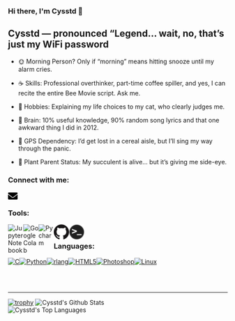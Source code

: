 ### Hi there, I'm Cysstd 👋 

## Cysstd — pronounced “Legend… wait, no, that’s just my WiFi password

- 🌞 Morning Person? Only if “morning” means hitting snooze until my alarm cries.

- ☕ Skills: Professional overthinker, part-time coffee spiller, and yes, I can recite the entire Bee Movie script. Ask me.

- 🐾 Hobbies: Explaining my life choices to my cat, who clearly judges me.

- 🧠 Brain: 10% useful knowledge, 90% random song lyrics and that one awkward thing I did in 2012.

- 🚗 GPS Dependency: I’d get lost in a cereal aisle, but I’ll sing my way through the panic.

- 🌱 Plant Parent Status: My succulent is alive… but it’s giving me side-eye.

### Connect with me:

[<img align="left" alt="Cysstd | Email" width="22px" src="https://raw.githubusercontent.com/gorjoe/gorjoe/main/img/envelope-solid.svg" />][email]

<br />

### Tools:

<img align="left" alt="Jupyter Notebook" width="35px" src="https://pydata.org/wp-content/uploads/2016/07/jupyter-logo-300.png" />
<img align="left" alt="Google Colab" width="35px" src="https://www.dataquest.io/wp-content/uploads/2023/06/Google_Colaboratory_SVG_Logo.svg" />
<img align="left" alt="Pycharm" width="35px" src="https://upload.wikimedia.org/wikipedia/commons/thumb/1/1d/PyCharm_Icon.svg/800px-PyCharm_Icon.svg.png" />
<img align="left" alt="GitHub" width="35px" src="https://raw.githubusercontent.com/github/explore/78df643247d429f6cc873026c0622819ad797942/topics/github/github.png" />
<img align="left" alt="Terminal" width="35px" src="https://raw.githubusercontent.com/github/explore/80688e429a7d4ef2fca1e82350fe8e3517d3494d/topics/terminal/terminal.png" />


<br />

### Languages:

<p align="left">
<a href="https://docs.microsoft.com/en-us/cpp/?view=msvc-170" target="_blank" rel="noreferrer"><img src="https://raw.githubusercontent.com/danielcranney/readme-generator/main/public/icons/skills/c-colored.svg" width="36" height="36" alt="C" /></a><a href="https://www.python.org/" target="_blank" rel="noreferrer"><img src="https://raw.githubusercontent.com/danielcranney/readme-generator/main/public/icons/skills/python-colored.svg" width="36" height="36" alt="Python" /></a><a href="https://www.r-project.org/" target="_blank" rel="noreferrer"><img src="https://raw.githubusercontent.com/danielcranney/readme-generator/main/public/icons/skills/rlang-colored.svg" width="36" height="36" alt="rlang" /></a><a href="https://developer.mozilla.org/en-US/docs/Glossary/HTML5" target="_blank" rel="noreferrer"><img src="https://raw.githubusercontent.com/danielcranney/readme-generator/main/public/icons/skills/html5-colored.svg" width="36" height="36" alt="HTML5" /></a><a href="https://www.adobe.com/uk/products/photoshop.html" target="_blank" rel="noreferrer"><img src="https://raw.githubusercontent.com/danielcranney/readme-generator/main/public/icons/skills/photoshop-colored.svg" width="36" height="36" alt="Photoshop" /></a><a href="https://www.linux.org" target="_blank" rel="noreferrer"><img src="https://raw.githubusercontent.com/danielcranney/readme-generator/main/public/icons/skills/linux-colored.svg" width="36" height="36" alt="Linux" /></a>
</p>

<br />
<br />


---

[![trophy](https://github-profile-trophy.vercel.app/?username=Cysstd&theme=onedark)](https://github.com/ryo-ma/github-profile-trophy)
<img alt="Cysstd's Github Stats" src="https://github-readme-stats.vercel.app/api?username=Cysstd&show_icons=true&count_private=true&theme=react&hide_border=true&bg_color=0D1117" />
<br>
<img alt="Cysstd's Top Languages" src="https://github-readme-stats.vercel.app/api/top-langs/?username=Cysstd&langs_count=8&count_private=true&layout=compact&theme=react&hide_border=true&bg_color=0D1117" />
  
[email]: Chanyiksenstd@gmail.com
